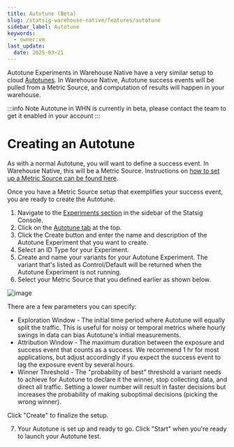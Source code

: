 ```yaml
---
title: Autotune (Beta)
slug: /statsig-warehouse-native/features/autotune
sidebar_label: Autotune
keywords:
  - owner:vm
last_update:
  date: 2025-03-21
---
```


Autotune Experiments in Warehouse Native have a very similar setup to cloud [Autotunes](/autotune). In Warehouse Native, Autotune success events will be pulled from a Metric Source, and computation of results will happen in your warehouse.

:::info Note
Autotune in WHN is currently in beta, please contact the team to get it enabled in your account
:::

# Creating an Autotune

As with a normal Autotune, you will want to define a success event. In Warehouse Native, this will be a Metric Source. Instructions on [how to set up a Metric Source can be found here](/statsig-warehouse-native/configuration/metric-sources).

Once you have a Metric Source setup that exemplifies your success event, you are ready to create the Autotune.

1. Navigate to the [Experiments section](https://console.statsig.com/experiments) in the sidebar of the Statsig Console.
2. Click on the [Autotune tab](https://console.statsig.com/autotune) at the top.
3. Click the Create button and enter the name and description of the Autotune Experiment that you want to create.
4. Select an ID Type for your Experiment.
5. Create and name your variants for your Autotune Experiment. The variant that's listed as Control/Default will be returned when the Autotune Experiment is not running.
6. Select your Metric Source that you defined earlier as shown below.

![image](https://github.com/statsig-io/docs/assets/152932686/857371e2-22e4-4316-bca0-b310f541b5c3)

There are a few parameters you can specify:

- Exploration Window - The initial time period where Autotune will equally split the traffic. This is useful for noisy or temporal metrics where hourly swings in data can bias Autotune's initial measurements.
- Attribution Window - The maximum duration between the exposure and success event that counts as a success. We recommend 1 hr for most applications, but adjust accordingly if you expect the success event to lag the exposure event by several hours.
- Winner Threshold - The "probability of best" threshold a variant needs to achieve for Autotune to declare it the winner, stop collecting data, and direct all traffic. Setting a lower number will result in faster decisions but increases the probability of making suboptimal decisions (picking the wrong winner).

Click "Create" to finalize the setup.

7. Your Autotune is set up and ready to go. Click "Start" when you're ready to launch your Autotune test.
